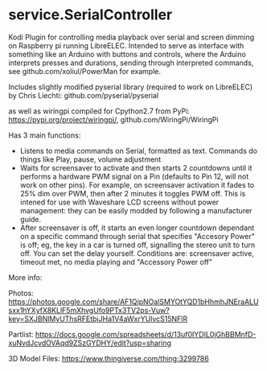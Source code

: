 # service.SerialController

Kodi Plugin for controlling media playback over serial and screen dimming on Raspberry pi running LibreELEC. Intended to serve as interface with something like an Arduino with buttons and controls, where the Arduino interprets presses and durations, sending through interpreted commands, see github.com/xoliul/PowerMan for example.

Includes slightly modified pyserial library (required to work on LibreELEC) by Chris Liechti: github.com/pyserial/pyserial

as well as wiringpi compiled for Cpython2.7 from PyPi: https://pypi.org/project/wiringpi/, github.com/WiringPi/WiringPi


Has 3 main functions:

- Listens to media commands on Serial, formatted as text. Commands do things like Play, pause, volume adjustment
- Waits for screensaver to activate and then starts 2 countdowns until it performs a hardware PWM signal on a Pin (defaults to Pin 12, will not work on other pins). For example, on screensaver activation it fades to 25% dim over PWM, then after 2 minutes it toggles PWM off. This is intened for use with Waveshare LCD screens without power management: they can be easily modded by following a manufacturer guide.
- After screensaver is off, it starts an even longer countdown dependant on a specific command through serial that specifies "Accesory Power" is off; eg, the key in a car is turned off, signalling the stereo unit to turn off. You can set the delay yourself. Conditions are: screensaver active, timeout met, no media playing and "Accessory Power off"

More info:

Photos: https://photos.google.com/share/AF1QipNOalSMYOtYQD1bHhmhJNEraALUsxx1hYXyfX8KLlF5mXhvgUfo9PTx3TV2ps-Vuw?key=SXJBNlMyUThsRFEtbjJHa1V4aWxrYUlvcS15NFlR

Partlist: https://docs.google.com/spreadsheets/d/13uf0IYDIL0jGhBBMnfD-xuNvdJcvdOVAqd9ZSzGYDHY/edit?usp=sharing

3D Model Files: https://www.thingiverse.com/thing:3299786
